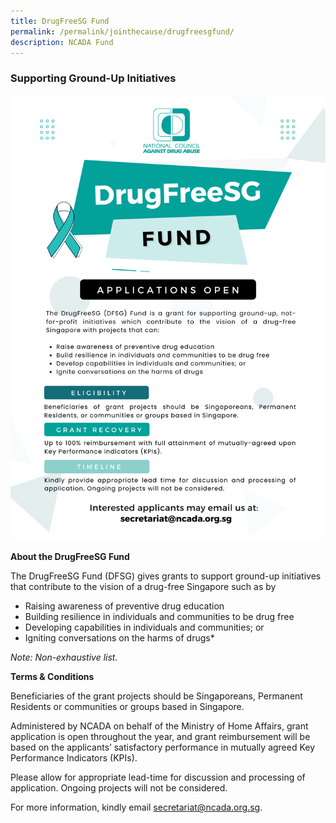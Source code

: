 ```yaml
---
title: DrugFreeSG Fund
permalink: /permalink/jointhecause/drugfreesgfund/
description: NCADA Fund
---
```

### Supporting Ground-Up Initiatives

![](/images/DFSG%20E-Poster%20(2022).png)

**About the DrugFreeSG Fund**
	
The DrugFreeSG Fund (DFSG) gives grants to support ground-up initiatives that contribute to the vision of a drug-free Singapore such as by
	
* Raising awareness of preventive drug education
* Building resilience in individuals and communities to be drug free
* Developing capabilities in individuals and communities; or
* Igniting conversations on the harms of drugs* 
	
*Note: Non-exhaustive list.*

**Terms & Conditions**	

Beneficiaries of the grant projects should be Singaporeans, Permanent Residents or communities or groups based in Singapore. 

Administered by NCADA on behalf of the Ministry of Home Affairs, grant application is open throughout the year, and grant reimbursement will be based on the applicants’ satisfactory performance in mutually agreed Key Performance Indicators (KPIs). 
	
Please allow for appropriate lead-time for discussion and processing of application. Ongoing projects will not be considered.
	
For more information, kindly email secretariat@ncada.org.sg. 

